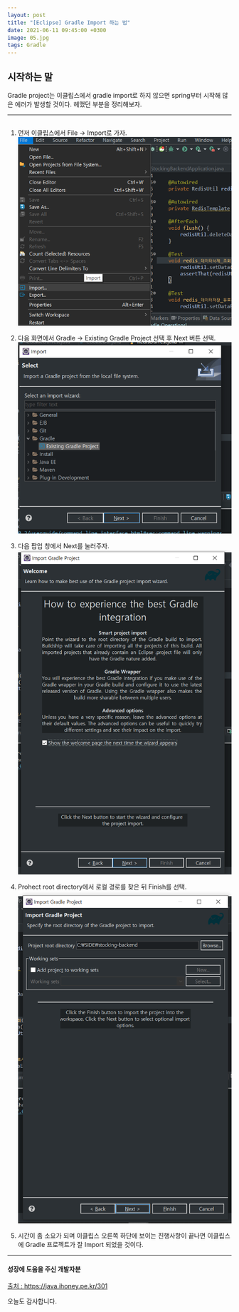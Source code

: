 ```yaml
---
layout: post
title: "[Eclipse] Gradle Import 하는 법"
date: 2021-06-11 09:45:00 +0300
image: 05.jpg
tags: Gradle
---
```


## 시작하는 말

Gradle project는 이클립스에서 gradle import로 하지 않으면 spring부터 시작해 많은 에러가 발생할 것이다. 헤맸던 부분을 정리해보자.

***

##

1. 먼저 이클립스에서 File -> Import로 가자.  
![eclipseGradle](/images/eg1.png)  

2. 다음 화면에서 Gradle -> Existing Gradle Project 선택 후 Next 버튼 선택. 
![eclipseGradle](/images/eg2.png)  

3. 다음 팝업 창에서 Next를 눌러주자.  
![eclipseGradle](/images/eg3.png)  

4. Prohect root directory에서 로컬 경로를 찾은 뒤 Finish를 선택.  
![eclipseGradle](/images/eg4.png)  

5. 시간이 좀 소요가 되며 이클립스 오른쪽 하단에 보이는 진행사항이 끝나면 이클립스에 Gradle 프로젝트가 잘 Import 되었을 것이다.

***

#### 성장에 도움을 주신 개발자분  

[출처 : ](https://java.ihoney.pe.kr/301) https://java.ihoney.pe.kr/301

오늘도 감사합니다.